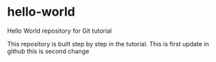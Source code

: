 # hello-world
Hello World repository for Git tutorial


This repository is built step by step in the tutorial.
This is first update in github
this is second change
